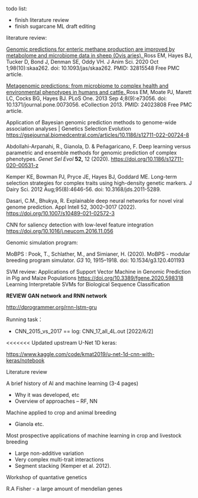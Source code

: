

todo list:

+ finish literature review
+ finish sugarcane ML draft editing 



literature review: 

[Genomic   predictions for enteric methane production are improved by metabolome and   microbiome data in sheep (Ovis aries). ](https://pubmed.ncbi.nlm.nih.gov/32815548/)  Ross EM, Hayes BJ, Tucker D, Bond J, Denman SE, Oddy VH.  J Anim Sci. 2020 Oct 1;98(10):skaa262. doi:  10.1093/jas/skaa262.  PMID: 32815548 Free PMC article. 

 [Metagenomic   predictions: from microbiome to complex health and environmental phenotypes   in humans and cattle. ](https://pubmed.ncbi.nlm.nih.gov/24023808/)  Ross EM, Moate PJ, Marett LC, Cocks BG, Hayes BJ.  PLoS One. 2013 Sep 4;8(9):e73056. doi:  10.1371/journal.pone.0073056. eCollection 2013.  PMID: 24023808 Free PMC article. 

Application of Bayesian genomic prediction methods to genome-wide association analyses | Genetics Selection Evolution https://gsejournal.biomedcentral.com/articles/10.1186/s12711-022-00724-8

Abdollahi-Arpanahi, R., Gianola, D. & Peñagaricano, F. Deep learning versus parametric and ensemble methods for genomic prediction of complex phenotypes. *Genet Sel Evol* **52,** 12 (2020). https://doi.org/10.1186/s12711-020-00531-z

Kemper KE, Bowman PJ, Pryce JE, Hayes BJ, Goddard ME. Long-term selection strategies for complex traits using high-density genetic markers. J Dairy Sci. 2012 Aug;95(8):4646-56. doi: 10.3168/jds.2011-5289. 

Dasari, C.M., Bhukya, R. Explainable deep neural networks for novel viral genome prediction. Appl Intell 52, 3002–3017 (2022). https://doi.org/10.1007/s10489-021-02572-3

CNN for saliency detection with low-level feature integration https://doi.org/10.1016/j.neucom.2016.11.056

Genomic simulation program:

MoBPS : Pook, T., Schlather, M., and Simianer, H. (2020). MoBPS - modular breeding program simulator. *G3* 10, 1915–1918. doi: 10.1534/g3.120.401193

SVM review:
Applications of Support Vector Machine in Genomic Prediction in Pig and Maize Populations  https://doi.org/10.3389/fgene.2020.598318
Learning Interpretable SVMs for Biological Sequence Classification


**REVIEW GAN network and RNN network** 

http://dprogrammer.org/rnn-lstm-gru

Running task：

+ CNN_2015_vs_2017 == log: CNN_17_all_4L.out [2022/6/2]



<<<<<<< Updated upstream
U-Net 1D keras:

https://www.kaggle.com/code/kmat2019/u-net-1d-cnn-with-keras/notebook



Literature review 

A brief history of AI and machine learning (3-4 pages) 

- Why    it was developed, etc  
- Overview     of approaches – RF, NN 

Machine applied to crop and animal breeding 

- Gianola     etc.  

Most prospective applications of machine learning in crop and livestock breeding 

- Large     non-additive variation 
- Very     complex multi-trait interactions 
- Segment     stacking (Kemper et al. 2012). 



Workshop of quantative genetics

R.A Fisher - a large amount of mendelian genes 



